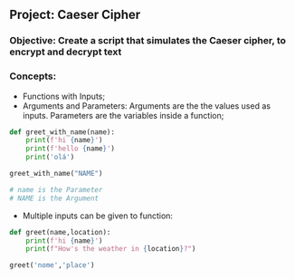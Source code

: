## Project:  Caeser Cipher
### Objective: Create a script that simulates the Caeser cipher, to encrypt and decrypt text

### Concepts:
- Functions with Inputs;
- Arguments and Parameters:
Arguments are the the values used as inputs. Parameters are the variables inside a function;
```python
def greet_with_name(name):
    print(f'hi {name}')
    print(f'hello {name}')
    print('olá')

greet_with_name("NAME")

# name is the Parameter
# NAME is the Argument
```

- Multiple inputs can be given to function:
```python
def greet(name,location):
    print(f'hi {name}')
    print(f"How's the weather in {location}?")

greet('nome','place')
```